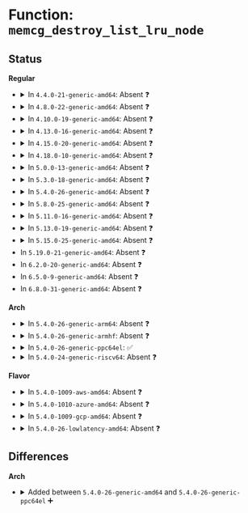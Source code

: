 # Function: <code>memcg_destroy_list_lru_node</code>

## Status
<b>Regular</b>
<ul>
<li>
<details>
<summary>In <code>4.4.0-21-generic-amd64</code>: Absent ❓</summary>

```json
{
  "name": "memcg_destroy_list_lru_node",
  "collision_type": "Unique Static",
  "inline_type": "Selective",
  "funcs": [
    {
      "addr": 18446744071580652416,
      "name": "memcg_destroy_list_lru_node",
      "external": false,
      "loc": "mm/list_lru.c:342",
      "file": "mm/list_lru.c",
      "inline": "not declared, inlined",
      "caller_inline": [],
      "caller_func": [
        "mm/list_lru.c:list_lru_destroy",
        "mm/list_lru.c:__list_lru_init"
      ]
    }
  ],
  "symbols": [
    {
      "addr": 18446744071580652416,
      "name": "memcg_destroy_list_lru_node.isra.6",
      "section": ".text",
      "bind": "STB_LOCAL",
      "size": 74
    }
  ]
}
```
</details>
</li>
<li>
<details>
<summary>In <code>4.8.0-22-generic-amd64</code>: Absent ❓</summary>

```json
{
  "name": "memcg_destroy_list_lru_node",
  "collision_type": "Unique Static",
  "inline_type": "Selective",
  "funcs": [
    {
      "addr": 18446744071580759680,
      "name": "memcg_destroy_list_lru_node",
      "external": false,
      "loc": "mm/list_lru.c:342",
      "file": "mm/list_lru.c",
      "inline": "not declared, inlined",
      "caller_inline": [],
      "caller_func": [
        "mm/list_lru.c:list_lru_destroy",
        "mm/list_lru.c:__list_lru_init"
      ]
    }
  ],
  "symbols": [
    {
      "addr": 18446744071580759680,
      "name": "memcg_destroy_list_lru_node.isra.6",
      "section": ".text",
      "bind": "STB_LOCAL",
      "size": 74
    }
  ]
}
```
</details>
</li>
<li>
<details>
<summary>In <code>4.10.0-19-generic-amd64</code>: Absent ❓</summary>

```json
{
  "name": "memcg_destroy_list_lru_node",
  "collision_type": "Unique Static",
  "inline_type": "Selective",
  "funcs": [
    {
      "addr": 18446744071580824880,
      "name": "memcg_destroy_list_lru_node",
      "external": false,
      "loc": "mm/list_lru.c:342",
      "file": "mm/list_lru.c",
      "inline": "not declared, inlined",
      "caller_inline": [],
      "caller_func": [
        "mm/list_lru.c:list_lru_destroy",
        "mm/list_lru.c:__list_lru_init"
      ]
    }
  ],
  "symbols": [
    {
      "addr": 18446744071580824880,
      "name": "memcg_destroy_list_lru_node.isra.8",
      "section": ".text",
      "bind": "STB_LOCAL",
      "size": 74
    }
  ]
}
```
</details>
</li>
<li>
<details>
<summary>In <code>4.13.0-16-generic-amd64</code>: Absent ❓</summary>

```json
{
  "name": "memcg_destroy_list_lru_node",
  "collision_type": "Unique Static",
  "inline_type": "Selective",
  "funcs": [
    {
      "addr": 18446744071580866928,
      "name": "memcg_destroy_list_lru_node",
      "external": false,
      "loc": "mm/list_lru.c:340",
      "file": "mm/list_lru.c",
      "inline": "not declared, inlined",
      "caller_inline": [],
      "caller_func": [
        "mm/list_lru.c:__list_lru_init"
      ]
    }
  ],
  "symbols": [
    {
      "addr": 18446744071580866928,
      "name": "memcg_destroy_list_lru_node.isra.8",
      "section": ".text",
      "bind": "STB_LOCAL",
      "size": 74
    }
  ]
}
```
</details>
</li>
<li>
<details>
<summary>In <code>4.15.0-20-generic-amd64</code>: Absent ❓</summary>

```json
{
  "name": "memcg_destroy_list_lru_node",
  "collision_type": "Unique Static",
  "inline_type": "Selective",
  "funcs": [
    {
      "addr": 18446744071580958160,
      "name": "memcg_destroy_list_lru_node",
      "external": false,
      "loc": "mm/list_lru.c:341",
      "file": "mm/list_lru.c",
      "inline": "not declared, inlined",
      "caller_inline": [],
      "caller_func": [
        "mm/list_lru.c:__list_lru_init"
      ]
    }
  ],
  "symbols": [
    {
      "addr": 18446744071580958160,
      "name": "memcg_destroy_list_lru_node.isra.8",
      "section": ".text",
      "bind": "STB_LOCAL",
      "size": 74
    }
  ]
}
```
</details>
</li>
<li>
<details>
<summary>In <code>4.18.0-10-generic-amd64</code>: Absent ❓</summary>

```json
{
  "name": "memcg_destroy_list_lru_node",
  "collision_type": "Unique Static",
  "inline_type": "Selective",
  "funcs": [
    {
      "addr": 18446744071581092192,
      "name": "memcg_destroy_list_lru_node",
      "external": false,
      "loc": "mm/list_lru.c:345",
      "file": "mm/list_lru.c",
      "inline": "not declared, inlined",
      "caller_inline": [],
      "caller_func": [
        "mm/list_lru.c:__list_lru_init"
      ]
    }
  ],
  "symbols": [
    {
      "addr": 18446744071581092192,
      "name": "memcg_destroy_list_lru_node.isra.11",
      "section": ".text",
      "bind": "STB_LOCAL",
      "size": 71
    }
  ]
}
```
</details>
</li>
<li>
<details>
<summary>In <code>5.0.0-13-generic-amd64</code>: Absent ❓</summary>

```json
{
  "name": "memcg_destroy_list_lru_node",
  "collision_type": "Unique Static",
  "inline_type": "Selective",
  "funcs": [
    {
      "addr": 18446744071581169856,
      "name": "memcg_destroy_list_lru_node",
      "external": false,
      "loc": "mm/list_lru.c:383",
      "file": "mm/list_lru.c",
      "inline": "not declared, inlined",
      "caller_inline": [],
      "caller_func": [
        "mm/list_lru.c:__list_lru_init"
      ]
    }
  ],
  "symbols": [
    {
      "addr": 18446744071581169856,
      "name": "memcg_destroy_list_lru_node.isra.9",
      "section": ".text",
      "bind": "STB_LOCAL",
      "size": 71
    }
  ]
}
```
</details>
</li>
<li>
<details>
<summary>In <code>5.3.0-18-generic-amd64</code>: Absent ❓</summary>

```json
{
  "name": "memcg_destroy_list_lru_node",
  "collision_type": "Unique Static",
  "inline_type": "Selective",
  "funcs": [
    {
      "addr": 18446744071581240896,
      "name": "memcg_destroy_list_lru_node",
      "external": false,
      "loc": "mm/list_lru.c:381",
      "file": "mm/list_lru.c",
      "inline": "not declared, inlined",
      "caller_inline": [],
      "caller_func": [
        "mm/list_lru.c:__list_lru_init"
      ]
    }
  ],
  "symbols": [
    {
      "addr": 18446744071581240896,
      "name": "memcg_destroy_list_lru_node.isra.0",
      "section": ".text",
      "bind": "STB_LOCAL",
      "size": 71
    }
  ]
}
```
</details>
</li>
<li>
<details>
<summary>In <code>5.4.0-26-generic-amd64</code>: Absent ❓</summary>

```json
{
  "name": "memcg_destroy_list_lru_node",
  "collision_type": "Unique Static",
  "inline_type": "Selective",
  "funcs": [
    {
      "addr": 18446744071581299344,
      "name": "memcg_destroy_list_lru_node",
      "external": false,
      "loc": "mm/list_lru.c:381",
      "file": "mm/list_lru.c",
      "inline": "not declared, inlined",
      "caller_inline": [],
      "caller_func": [
        "mm/list_lru.c:__list_lru_init"
      ]
    }
  ],
  "symbols": [
    {
      "addr": 18446744071581299344,
      "name": "memcg_destroy_list_lru_node.isra.0",
      "section": ".text",
      "bind": "STB_LOCAL",
      "size": 71
    }
  ]
}
```
</details>
</li>
<li>
<details>
<summary>In <code>5.8.0-25-generic-amd64</code>: Absent ❓</summary>

```json
{
  "name": "memcg_destroy_list_lru_node",
  "collision_type": "Unique Static",
  "inline_type": "Full",
  "funcs": [
    {
      "addr": 18446744071581490039,
      "name": "memcg_destroy_list_lru_node",
      "external": false,
      "loc": "mm/list_lru.c:371",
      "file": "mm/list_lru.c",
      "inline": "not declared, inlined",
      "caller_inline": [
        "mm/list_lru.c:__list_lru_init"
      ],
      "caller_func": []
    }
  ],
  "symbols": []
}
```
</details>
</li>
<li>
<details>
<summary>In <code>5.11.0-16-generic-amd64</code>: Absent ❓</summary>

```json
{
  "name": "memcg_destroy_list_lru_node",
  "collision_type": "Unique Static",
  "inline_type": "Full",
  "funcs": [
    {
      "addr": 18446744071581531703,
      "name": "memcg_destroy_list_lru_node",
      "external": false,
      "loc": "mm/list_lru.c:371",
      "file": "mm/list_lru.c",
      "inline": "not declared, inlined",
      "caller_inline": [
        "mm/list_lru.c:__list_lru_init"
      ],
      "caller_func": []
    }
  ],
  "symbols": []
}
```
</details>
</li>
<li>
<details>
<summary>In <code>5.13.0-19-generic-amd64</code>: Absent ❓</summary>

```json
{
  "name": "memcg_destroy_list_lru_node",
  "collision_type": "Unique Static",
  "inline_type": "Full",
  "funcs": [
    {
      "addr": 18446744071581554083,
      "name": "memcg_destroy_list_lru_node",
      "external": false,
      "loc": "mm/list_lru.c:371",
      "file": "mm/list_lru.c",
      "inline": "not declared, inlined",
      "caller_inline": [
        "mm/list_lru.c:__list_lru_init"
      ],
      "caller_func": []
    }
  ],
  "symbols": []
}
```
</details>
</li>
<li>
<details>
<summary>In <code>5.15.0-25-generic-amd64</code>: Absent ❓</summary>

```json
{
  "name": "memcg_destroy_list_lru_node",
  "collision_type": "Unique Static",
  "inline_type": "Full",
  "funcs": [
    {
      "addr": 18446744071581817571,
      "name": "memcg_destroy_list_lru_node",
      "external": false,
      "loc": "mm/list_lru.c:371",
      "file": "mm/list_lru.c",
      "inline": "not declared, inlined",
      "caller_inline": [
        "mm/list_lru.c:__list_lru_init"
      ],
      "caller_func": []
    }
  ],
  "symbols": []
}
```
</details>
</li>
<li>
In <code>5.19.0-21-generic-amd64</code>: Absent ❓
</li>
<li>
In <code>6.2.0-20-generic-amd64</code>: Absent ❓
</li>
<li>
In <code>6.5.0-9-generic-amd64</code>: Absent ❓
</li>
<li>
In <code>6.8.0-31-generic-amd64</code>: Absent ❓
</li>
</ul>
<b>Arch</b>
<ul>
<li>
<details>
<summary>In <code>5.4.0-26-generic-arm64</code>: Absent ❓</summary>

```json
{
  "name": "memcg_destroy_list_lru_node",
  "collision_type": "Unique Static",
  "inline_type": "Selective",
  "funcs": [
    {
      "addr": 18446603336492707088,
      "name": "memcg_destroy_list_lru_node",
      "external": false,
      "loc": "mm/list_lru.c:381",
      "file": "mm/list_lru.c",
      "inline": "not declared, inlined",
      "caller_inline": [],
      "caller_func": [
        "mm/list_lru.c:__list_lru_init"
      ]
    }
  ],
  "symbols": [
    {
      "addr": 18446603336492707088,
      "name": "memcg_destroy_list_lru_node.isra.0",
      "section": ".text",
      "bind": "STB_LOCAL",
      "size": 104
    }
  ]
}
```
</details>
</li>
<li>
<details>
<summary>In <code>5.4.0-26-generic-armhf</code>: Absent ❓</summary>

```json
{
  "name": "memcg_destroy_list_lru_node",
  "collision_type": "Unique Static",
  "inline_type": "Full",
  "funcs": [
    {
      "addr": 3226545564,
      "name": "memcg_destroy_list_lru_node",
      "external": false,
      "loc": "mm/list_lru.c:381",
      "file": "mm/list_lru.c",
      "inline": "not declared, inlined",
      "caller_inline": [],
      "caller_func": []
    }
  ],
  "symbols": []
}
```
</details>
</li>
<li>
<details>
<summary>In <code>5.4.0-26-generic-ppc64el</code>: ✅</summary>

```c
void memcg_destroy_list_lru_node(struct list_lru_node * nlru)
```

```json
{
  "name": "memcg_destroy_list_lru_node",
  "collision_type": "Unique Static",
  "inline_type": "No",
  "funcs": [
    {
      "addr": 13835058055286043280,
      "name": "memcg_destroy_list_lru_node",
      "external": false,
      "loc": "mm/list_lru.c:381",
      "file": "mm/list_lru.c",
      "inline": "seen, unknown",
      "caller_inline": [],
      "caller_func": [
        "mm/list_lru.c:__list_lru_init"
      ]
    }
  ],
  "symbols": [
    {
      "addr": 13835058055286043280,
      "name": "memcg_destroy_list_lru_node",
      "section": ".text",
      "bind": "STB_LOCAL",
      "size": 156
    }
  ]
}
```
</details>
</li>
<li>
<details>
<summary>In <code>5.4.0-24-generic-riscv64</code>: Absent ❓</summary>

```json
{
  "name": "memcg_destroy_list_lru_node",
  "collision_type": "Unique Static",
  "inline_type": "Full",
  "funcs": [
    {
      "addr": 18446743936272706882,
      "name": "memcg_destroy_list_lru_node",
      "external": false,
      "loc": "mm/list_lru.c:381",
      "file": "mm/list_lru.c",
      "inline": "not declared, inlined",
      "caller_inline": [],
      "caller_func": []
    }
  ],
  "symbols": []
}
```
</details>
</li>
</ul>
<b>Flavor</b>
<ul>
<li>
<details>
<summary>In <code>5.4.0-1009-aws-amd64</code>: Absent ❓</summary>

```json
{
  "name": "memcg_destroy_list_lru_node",
  "collision_type": "Unique Static",
  "inline_type": "Selective",
  "funcs": [
    {
      "addr": 18446744071581268192,
      "name": "memcg_destroy_list_lru_node",
      "external": false,
      "loc": "mm/list_lru.c:381",
      "file": "mm/list_lru.c",
      "inline": "not declared, inlined",
      "caller_inline": [],
      "caller_func": [
        "mm/list_lru.c:__list_lru_init"
      ]
    }
  ],
  "symbols": [
    {
      "addr": 18446744071581268192,
      "name": "memcg_destroy_list_lru_node.isra.0",
      "section": ".text",
      "bind": "STB_LOCAL",
      "size": 71
    }
  ]
}
```
</details>
</li>
<li>
<details>
<summary>In <code>5.4.0-1010-azure-amd64</code>: Absent ❓</summary>

```json
{
  "name": "memcg_destroy_list_lru_node",
  "collision_type": "Unique Static",
  "inline_type": "Selective",
  "funcs": [
    {
      "addr": 18446744071581214848,
      "name": "memcg_destroy_list_lru_node",
      "external": false,
      "loc": "mm/list_lru.c:381",
      "file": "mm/list_lru.c",
      "inline": "not declared, inlined",
      "caller_inline": [],
      "caller_func": [
        "mm/list_lru.c:__list_lru_init"
      ]
    }
  ],
  "symbols": [
    {
      "addr": 18446744071581214848,
      "name": "memcg_destroy_list_lru_node.isra.0",
      "section": ".text",
      "bind": "STB_LOCAL",
      "size": 71
    }
  ]
}
```
</details>
</li>
<li>
<details>
<summary>In <code>5.4.0-1009-gcp-amd64</code>: Absent ❓</summary>

```json
{
  "name": "memcg_destroy_list_lru_node",
  "collision_type": "Unique Static",
  "inline_type": "Selective",
  "funcs": [
    {
      "addr": 18446744071581259392,
      "name": "memcg_destroy_list_lru_node",
      "external": false,
      "loc": "mm/list_lru.c:381",
      "file": "mm/list_lru.c",
      "inline": "not declared, inlined",
      "caller_inline": [],
      "caller_func": [
        "mm/list_lru.c:__list_lru_init"
      ]
    }
  ],
  "symbols": [
    {
      "addr": 18446744071581259392,
      "name": "memcg_destroy_list_lru_node.isra.0",
      "section": ".text",
      "bind": "STB_LOCAL",
      "size": 71
    }
  ]
}
```
</details>
</li>
<li>
<details>
<summary>In <code>5.4.0-26-lowlatency-amd64</code>: Absent ❓</summary>

```json
{
  "name": "memcg_destroy_list_lru_node",
  "collision_type": "Unique Static",
  "inline_type": "Selective",
  "funcs": [
    {
      "addr": 18446744071581324096,
      "name": "memcg_destroy_list_lru_node",
      "external": false,
      "loc": "mm/list_lru.c:381",
      "file": "mm/list_lru.c",
      "inline": "not declared, inlined",
      "caller_inline": [],
      "caller_func": [
        "mm/list_lru.c:__list_lru_init"
      ]
    }
  ],
  "symbols": [
    {
      "addr": 18446744071581324096,
      "name": "memcg_destroy_list_lru_node.isra.0",
      "section": ".text",
      "bind": "STB_LOCAL",
      "size": 71
    }
  ]
}
```
</details>
</li>
</ul>

## Differences
<b>Arch</b>
<ul>
<li>
<details>
<summary>Added between <code>5.4.0-26-generic-amd64</code> and <code>5.4.0-26-generic-ppc64el</code> ➕</summary>

```c
void memcg_destroy_list_lru_node(struct list_lru_node * nlru)
```
</details>
</li>
</ul>
